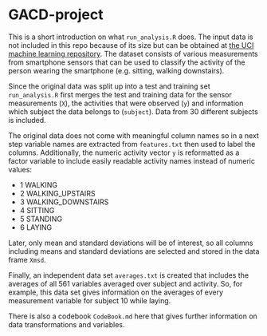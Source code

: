 GACD-project
============

This is a short introduction on what `run_analysis.R` does. The input data is
not included in this repo because of its size but can be obtained at 
[the UCI machine learning repository](http://archive.ics.uci.edu/ml/datasets/Human+Activity+Recognition+Using+Smartphones). The dataset consists of various measurements 
from smartphone sensors that can be used to classify the activity of the 
person wearing the smartphone (e.g. sitting, walking downstairs).

Since the original data was split up into a test and training set `run_analysis.R`
first merges the test and training data for the sensor measurements (`X`), the
activities that were observed (`y`) and information which subject the data belongs
to (`subject`). Data from 30 different subjects is included.

The original data does not come with meaningful column names so in a next step
variable names are extracted from `features.txt` then used to label the columns.
Additionally, the numeric activity vector `y` is reformatted as a factor variable
to include easily readable activity names instead of numeric values:
- 1            WALKING
- 2   WALKING_UPSTAIRS
- 3 WALKING_DOWNSTAIRS
- 4            SITTING
- 5           STANDING
- 6             LAYING

Later, only mean and standard deviations will be of interest, so all columns 
including means and standard deviations are selected and stored in the data
frame `Xmsd`.

Finally, an independent data set `averages.txt` is created that includes the
averages of all 561 variables averaged over subject and activity. So, for example,
this data set gives information on the averages of every measurement variable
for subject 10 while laying.

There is also a codebook `CodeBook.md` here that gives further information
on data transformations and variables.